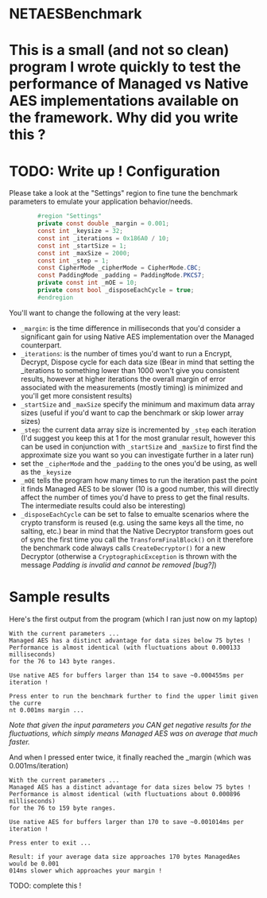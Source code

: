 NETAESBenchmark
===============
This is a small (and not so clean) program I wrote quickly to test the performance of Managed vs Native AES implementations available on the framework.
Why did you write this ?
============
TODO: Write up !
Configuration
============
Please take a look at the "Settings" region to fine tune the benchmark parameters to emulate your application behavior/needs.
```C# 
        #region "Settings"
        private const double _margin = 0.001;
        const int _keysize = 32;
        const int _iterations = 0x186A0 / 10;
        const int _startSize = 1;
        const int _maxSize = 2000;
        const int _step = 1;
        const CipherMode _cipherMode = CipherMode.CBC;
        const PaddingMode _padding = PaddingMode.PKCS7;
        private const int _mOE = 10;
        private const bool _disposeEachCycle = true;
        #endregion
```
You'll want to change the following at the very least:
* `_margin`: is the time difference in milliseconds that you'd consider a significant gain for using Native AES implementation over the Managed counterpart.
* `_iterations`: is the number of times you'd want to run a Encrypt, Decrypt, Dispose cycle for each data size (Bear in mind that setting the _iterations to something lower than 1000 won't give you consistent results, however at higher iterations the overall margin of error associated with the measurements (mostly timing) is minimized and you'll get more consistent results)
* `_startSize` and `_maxSize` specify the minimum and maximum data array sizes (useful if you'd want to cap the benchmark or skip lower array sizes)
* `_step`: the current data array size is incremented by `_step` each iteration (I'd suggest you keep this at 1 for the most granular result, however this can be used in conjunction with `_startSize` and `_maxSize` to first find the approximate size you want so you can investigate further in a later run)
* set the `_cipherMode` and the `_padding` to the ones you'd be using, as well as the `_keysize`
* `_mOE` tells the program how many times to run the iteration past the point it finds Managed AES to be slower (10 is a good number, this will directly affect the number of times you'd have to press <enter> to get the final results. The intermediate results could also be interesting)
* `_disposeEachCycle` can be set to false to emualte scenarios where the crypto transform is reused (e.g. using the same keys all the time, no salting, etc.) bear in mind that the Native Decryptor transform goes out of sync the first time you call the `TransformFinalBlock()` on it therefore the benchmark code always calls `CreateDecryptor()` for a new Decryptor (otherwise a `CryptographicException` is thrown with the message *Padding is invalid and cannot be removed* *[bug?]*)

Sample results
=============
Here's the first output from the program (which I ran just now on my laptop)
```
With the current parameters ...
Managed AES has a distinct advantage for data sizes below 75 bytes !
Performance is almost identical (with fluctuations about 0.000133 milliseconds)
for the 76 to 143 byte ranges.

Use native AES for buffers larger than 154 to save ~0.000455ms per iteration !

Press enter to run the benchmark further to find the upper limit given the curre
nt 0.001ms margin ...
```
*Note that given the input parameters you CAN get negative results for the fluctuations, which simply means Managed AES was on average that much faster.*

And when I pressed enter twice, it finally reached the _margin (which was 0.001ms/iteration)
```
With the current parameters ...
Managed AES has a distinct advantage for data sizes below 75 bytes !
Performance is almost identical (with fluctuations about 0.000896 milliseconds)
for the 76 to 159 byte ranges.

Use native AES for buffers larger than 170 to save ~0.001014ms per iteration !

Press enter to exit ...

Result: if your average data size approaches 170 bytes ManagedAes would be 0.001
014ms slower which approaches your margin !
```

TODO: complete this !
